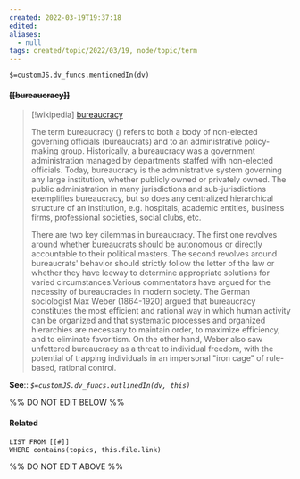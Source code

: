 ```yaml
---
created: 2022-03-19T19:37:18 
edited: 
aliases:
  - null
tags: created/topic/2022/03/19, node/topic/term
---
```

`$=customJS.dv_funcs.mentionedIn(dv)`

#### <s class="topic-title">[[bureaucracy]]</s>

> [!wikipedia] [bureaucracy](https://en.wikipedia.org/wiki/Bureaucracy)
> 
> The term bureaucracy () refers to both a body of non-elected governing officials (bureaucrats) and to an  administrative policy-making group. Historically, a bureaucracy was a government administration managed by departments staffed with non-elected officials. Today, bureaucracy is the administrative system governing any large institution, whether publicly owned or privately owned. The public administration in many jurisdictions and sub-jurisdictions exemplifies bureaucracy, but so does any centralized hierarchical structure of an institution, e.g. hospitals, academic entities, business firms, professional societies, social clubs, etc.
> 
> There are two key dilemmas in bureaucracy. The first one revolves around whether bureaucrats should be autonomous or directly accountable to their political masters. The second revolves around bureaucrats' behavior should strictly follow the letter of the law or whether they have leeway to determine appropriate solutions for varied circumstances.Various commentators have argued for the necessity of bureaucracies in modern society. The German sociologist Max Weber (1864-1920) argued that bureaucracy constitutes the most efficient and rational way in which human activity can be organized and that systematic processes and organized hierarchies are necessary to maintain order, to maximize efficiency, and to eliminate favoritism. On the other hand, Weber also saw unfettered bureaucracy as a threat to individual freedom, with the potential of trapping individuals in an impersonal "iron cage" of rule-based, rational control.
>


**See**::
*`$=customJS.dv_funcs.outlinedIn(dv, this)`*

%% DO NOT EDIT BELOW %%

#### Related 

```dataview
LIST FROM [[#]]
WHERE contains(topics, this.file.link)
```
%% DO NOT EDIT ABOVE %%
